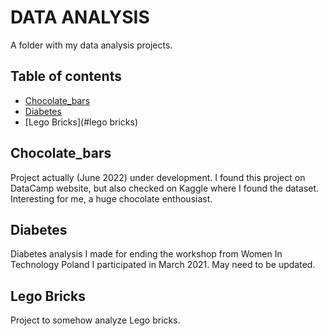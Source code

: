 # DATA ANALYSIS

A folder with my data analysis projects.

## Table of contents
* [Chocolate_bars](#chocolate_bars)
* [Diabetes](#diabetes)
* [Lego Bricks](#lego bricks)

## Chocolate_bars
Project actually (June 2022) under development. I found this project on DataCamp website, but also checked on Kaggle where I found the dataset. Interesting for me, a huge chocolate enthousiast. 

## Diabetes
Diabetes analysis I made for ending the workshop from Women In Technology Poland I participated in March 2021. May need to be updated.

## Lego Bricks
Project to somehow analyze Lego bricks.
